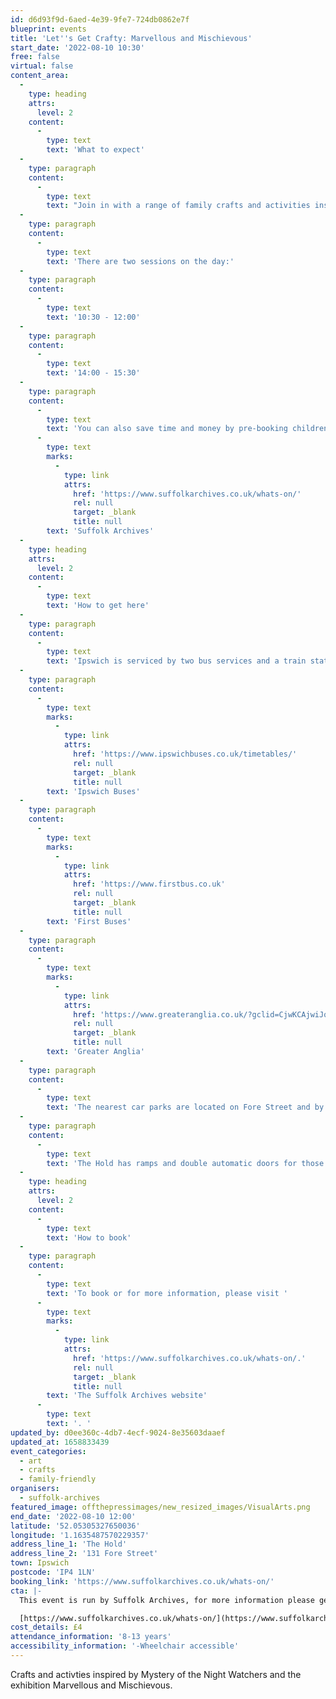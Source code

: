 ```yaml
---
id: d6d93f9d-6aed-4e39-9fe7-724db0862e7f
blueprint: events
title: 'Let''s Get Crafty: Marvellous and Mischievous'
start_date: '2022-08-10 10:30'
free: false
virtual: false
content_area:
  -
    type: heading
    attrs:
      level: 2
    content:
      -
        type: text
        text: 'What to expect'
  -
    type: paragraph
    content:
      -
        type: text
        text: "Join in with a range of family crafts and activities inspired by 'Mystery of the Night Watchers' and the exhibition 'Marvellous and Mischievous'.\_"
  -
    type: paragraph
    content:
      -
        type: text
        text: 'There are two sessions on the day:'
  -
    type: paragraph
    content:
      -
        type: text
        text: '10:30 - 12:00'
  -
    type: paragraph
    content:
      -
        type: text
        text: '14:00 - 15:30'
  -
    type: paragraph
    content:
      -
        type: text
        text: 'You can also save time and money by pre-booking children’s lunch boxes in advance. Sandwich lunch box add-ons can be ordered when booking your children’s event place. Visit the website for full details, '
      -
        type: text
        marks:
          -
            type: link
            attrs:
              href: 'https://www.suffolkarchives.co.uk/whats-on/'
              rel: null
              target: _blank
              title: null
        text: 'Suffolk Archives'
  -
    type: heading
    attrs:
      level: 2
    content:
      -
        type: text
        text: 'How to get here'
  -
    type: paragraph
    content:
      -
        type: text
        text: 'Ipswich is serviced by two bus services and a train station. Please click on the below for timetables'
  -
    type: paragraph
    content:
      -
        type: text
        marks:
          -
            type: link
            attrs:
              href: 'https://www.ipswichbuses.co.uk/timetables/'
              rel: null
              target: _blank
              title: null
        text: 'Ipswich Buses'
  -
    type: paragraph
    content:
      -
        type: text
        marks:
          -
            type: link
            attrs:
              href: 'https://www.firstbus.co.uk'
              rel: null
              target: _blank
              title: null
        text: 'First Buses'
  -
    type: paragraph
    content:
      -
        type: text
        marks:
          -
            type: link
            attrs:
              href: 'https://www.greateranglia.co.uk/?gclid=CjwKCAjwiJqWBhBdEiwAtESPaCOQqKQkv7EDiwAjVygNkf9laAWMHomf-8DRWkq8ZlGn_ayQsurvqxoCMS0QAvD_BwE'
              rel: null
              target: _blank
              title: null
        text: 'Greater Anglia'
  -
    type: paragraph
    content:
      -
        type: text
        text: 'The nearest car parks are located on Fore Street and by the University of Suffolk.'
  -
    type: paragraph
    content:
      -
        type: text
        text: 'The Hold has ramps and double automatic doors for those with accessibilities needs.'
  -
    type: heading
    attrs:
      level: 2
    content:
      -
        type: text
        text: 'How to book'
  -
    type: paragraph
    content:
      -
        type: text
        text: 'To book or for more information, please visit '
      -
        type: text
        marks:
          -
            type: link
            attrs:
              href: 'https://www.suffolkarchives.co.uk/whats-on/.'
              rel: null
              target: _blank
              title: null
        text: 'The Suffolk Archives website'
      -
        type: text
        text: '. '
updated_by: d0ee360c-4db7-4ecf-9024-8e35603daaef
updated_at: 1658833439
event_categories:
  - art
  - crafts
  - family-friendly
organisers:
  - suffolk-archives
featured_image: offthepressimages/new_resized_images/VisualArts.png
end_date: '2022-08-10 12:00'
latitude: '52.05305327650036'
longitude: '1.1635487570229357'
address_line_1: 'The Hold'
address_line_2: '131 Fore Street'
town: Ipswich
postcode: 'IP4 1LN'
booking_link: 'https://www.suffolkarchives.co.uk/whats-on/'
cta: |-
  This event is run by Suffolk Archives, for more information please get in touch via:

  [https://www.suffolkarchives.co.uk/whats-on/](https://www.suffolkarchives.co.uk/whats-on/)
cost_details: £4
attendance_information: '8-13 years'
accessibility_information: '-Wheelchair accessible'
---
```

Crafts and activties inspired by Mystery of the Night Watchers and the exhibition Marvellous and Mischievous.